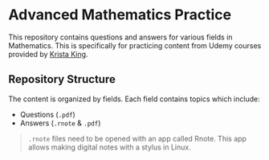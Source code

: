 # **Advanced Mathematics Practice**
This repository contains questions and answers for various fields in Mathematics. 
This is specifically for practicing content from Udemy courses provided by [Krista King](https://www.udemy.com/user/kristaking/).

## **Repository Structure**
The content is organized by fields. Each field contains topics which include:
- Questions (`.pdf`)
- Answers (`.rnote` & `.pdf`)

> `.rnote` files need to be opened with an app called Rnote. 
> This app allows making digital notes with a stylus in Linux. 
